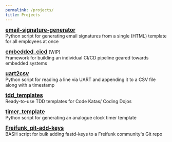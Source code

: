 ```yaml
---
permalink: /projects/
title: Projects
---
```


<big>[**email-signature-generator**](https://github.com/makomi/email-signature-generator)</big>  
Python script for generating email signatures from a single (HTML) template for all employees at once

<big>[**embedded_cicd**](https://github.com/makomi/embedded_cicd)</big> (WIP)  
Framework for building an individual CI/CD pipeline geared towards embedded systems

<big>[**uart2csv**](https://github.com/makomi/uart2csv)</big>  
Python script for reading a line via UART and appending it to a CSV file along with a timestamp

<big>[**tdd_templates**](https://github.com/makomi/tdd_templates)</big>  
Ready-to-use TDD templates for Code Katas/ Coding Dojos

<big>[**timer_template**](https://github.com/makomi/timer_template)</big>  
Python script for generating an analogue clock timer template

<big>[**Freifunk_git-add-keys**](https://github.com/makomi/Freifunk_git-add-keys)</big>  
BASH script for bulk adding fastd-keys to a Freifunk community's Git repo


